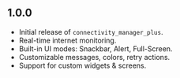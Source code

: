 ## 1.0.0

- Initial release of `connectivity_manager_plus`.
- Real-time internet monitoring.
- Built-in UI modes: Snackbar, Alert, Full-Screen.
- Customizable messages, colors, retry actions.
- Support for custom widgets & screens.
